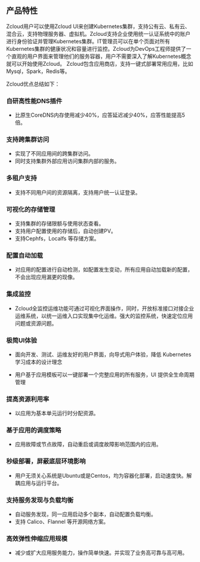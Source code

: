 

## 产品特性

Zcloud用户可以使用Zcloud UI来创建Kubernetes集群，支持公有云、私有云、混合云，支持物理服务器、虚拟机。Zcloud支持企业使用统一认证系统中的账户进行身份验证并管理Kubernetes集群。IT管理员可以在单个页面对所有Kubernetes集群的健康状况和容量进行监控。Zcloud为DevOps工程师提供了一个直观的用户界面来管理他们的服务容器，用户不需要深入了解Kubernetes概念就可以开始使用Zcloud。 Zcloud包含应用商店，支持一键式部署常用应用，比如Mysql，Spark，Redis等。

Zcloud优点总结如下：

### 自研高性能DNS插件
* 比原生CoreDNS内存使用减少40%，应答延迟减少40%，应答性能提高5倍。

### 支持跨集群访问

* 实现了不同应用间的跨集群访问。
* 同时支持集群外部应用访问集群内部的服务。

### 多租户支持

* 支持不同用户间的资源隔离，支持用户统一认证登录。

### 可视化的存储管理

* 支持集群的存储限额与使用状态查看。
* 支持用户配置使用的存储后，自动创建PV。
* 支持Cephfs，Localfs 等存储方案。

### 配置自动加载

- 对应用的配置进行自动检测，如配置发生变动，所有应用自动加载新的配置，不会出现应用漏更的现像。

### 集成监控

* Zcloud全监控运维功能可通过可视化界面操作，同时，开放标准接口对接企业运维系统，以统一运维入口实现集中化运维。强大的监控系统，快速定位应用问题或资源问题。

### 极简UI体验

- 面向开发、测试、运维友好的用户界面，向导式用户体验，降低 Kubernetes 学习成本的设计理念

- 用户基于应用模板可以一键部署一个完整应用的所有服务，UI 提供全生命周期管理

### 提高资源利用率

- 以应用为基本单元运行时分配资源。

### 基于应用的调度策略

- 应用故障或节点故障，自动重启或调度故障影响范围内的应用。

### 秒级部署，屏蔽底层环境影响

- 用户无须关心系统是Ubuntu或是Centos，均为容器化部署，启动速度快。解耦应用与运行平台。

### 支持服务发现与负载均衡

- 自动服务发现，同一应用启动多个副本，自动配置负载均衡。
- 支持 Calico、Flannel 等开源网络方案。

### 高效弹性伸缩应用规模

- 减少或扩大应用服务能力，操作简单快速。并实现了业务高可靠与高可用。

